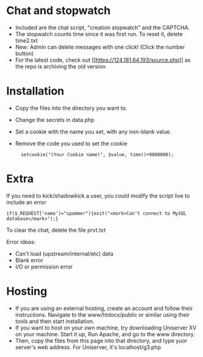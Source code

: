 # Chat and stopwatch
* Included are the chat script, "creation stopwatch" and the CAPTCHA.
* The stopwatch counts time since it was first run. To reset it, delete time2.txt
* New: Admin can delete messages with one click! (Click the number button)
* For the latest code, check out [[https://124.181.64.193/source.php]] as the repo is archiving the old version

# Installation
* Copy the files into the directory you want to.
* Change the secrets in data.php
* Set a cookie with the name you set, with any non-blank value.
* Remove the code you used to set the cookie

        setcookie("(Your Cookie name)", $value, time()+9000000);

# Extra
If you need to kick/shadowkick a user, you could modify the script live to include an error
  
    if($_REQUEST['name']="spammer"){exit("<mark>Can't connect to MySQL database</mark>");}
  
To clear the chat, delete the file prvt.txt

Error ideas:
* Can't load (upstream/internal/etc) data
* Blank error
* I/O or permission error

# Hosting
* If you are using an external hosting, create an account and follow their instructions. Navigate to the www/htdocs/public or similar using their tools and then start installation.
* If you want to host on your own machine, try downloading Uniserver XV on your machine. Start it up, Run Apache, and go to the www directory.
* Then, copy the files from this page into that directory, and type yuor server's web address. For Uniserver, it's localhost/g3.php
